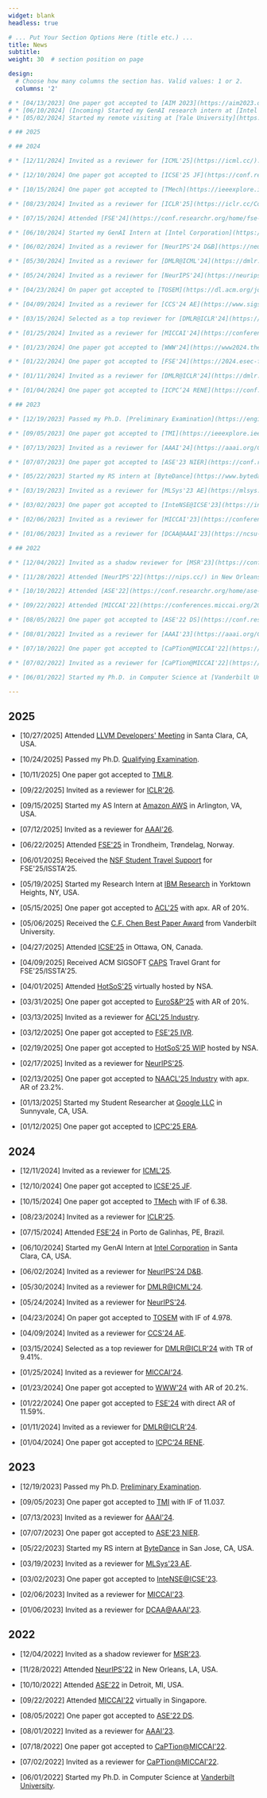 ```yaml
---
widget: blank
headless: true

# ... Put Your Section Options Here (title etc.) ...
title: News
subtitle:
weight: 30  # section position on page

design:
  # Choose how many columns the section has. Valid values: 1 or 2.
  columns: '2'

# * [04/13/2023] One paper got accepted to [AIM 2023](https://aim2023.org/) focused section.
# * [06/10/2024] (Incoming) Started my GenAI research intern at [Intel Corporation](https://www.intel.com/content/www/us/en/homepage.html) in Santa Clara, CA, USA.
# * [05/02/2024] Started my remote visiting at [Yale University](https://www.yale.edu/) in New Haven, CT, USA.

# ## 2025

# ## 2024

# * [12/11/2024] Invited as a reviewer for [ICML'25](https://icml.cc/).

# * [12/10/2024] One paper got accepted to [ICSE'25 JF](https://conf.researchr.org/track/icse-2025/icse-2025-journal-first-papers).

# * [10/15/2024] One paper got accepted to [TMech](https://ieeexplore.ieee.org/xpl/RecentIssue.jsp?punumber=3516) with IF of 6.38.

# * [08/23/2024] Invited as a reviewer for [ICLR'25](https://iclr.cc/Conferences/2025).

# * [07/15/2024] Attended [FSE'24](https://conf.researchr.org/home/fse-2024) in Porto de Galinhas, PE, Brazil.

# * [06/10/2024] Started my GenAI Intern at [Intel Corporation](https://www.intel.com/content/www/us/en/homepage.html) in Santa Clara, CA, USA.

# * [06/02/2024] Invited as a reviewer for [NeurIPS'24 D&B](https://neurips.cc/Conferences/2024/CallForDatasetsBenchmarks).

# * [05/30/2024] Invited as a reviewer for [DMLR@ICML'24](https://dmlr.ai/).

# * [05/24/2024] Invited as a reviewer for [NeurIPS'24](https://neurips.cc/Conferences/2024).

# * [04/23/2024] On paper got accepted to [TOSEM](https://dl.acm.org/journal/tosem) with IF of 4.978.

# * [04/09/2024] Invited as a reviewer for [CCS'24 AE](https://www.sigsac.org/ccs/CCS2024/call-for/call-for-artifacts.html).

# * [03/15/2024] Selected as a top reviewer for [DMLR@ICLR'24](https://dmlr.ai/reviewers/) with TR of 9.41%.

# * [01/25/2024] Invited as a reviewer for [MICCAI'24](https://conferences.miccai.org/2024/en/).

# * [01/23/2024] One paper got accepted to [WWW'24](https://www2024.thewebconf.org/) with AR of 20.2%.

# * [01/22/2024] One paper got accepted to [FSE'24](https://2024.esec-fse.org/track/fse-2024-research-papers) with direct AR of 11.59%.

# * [01/11/2024] Invited as a reviewer for [DMLR@ICLR'24](https://dmlr.ai/).

# * [01/04/2024] One paper got accepted to [ICPC‘24 RENE](https://conf.researchr.org/track/icpc-2024/icpc-2024-replications-and-negative-results--rene-).

# ## 2023

# * [12/19/2023] Passed my Ph.D. [Preliminary Examination](https://engineering.vanderbilt.edu/cs/Graduate/CSExamination.php).

# * [09/05/2023] One paper got accepted to [TMI](https://ieeexplore.ieee.org/xpl/RecentIssue.jsp?punumber=42) with IF of 11.037. 

# * [07/13/2023] Invited as a reviewer for [AAAI'24](https://aaai.org/Conferences/AAAI-24/).

# * [07/07/2023] One paper got accepted to [ASE'23 NIER](https://conf.researchr.org/track/ase-2023/ase-2023-nier-track?).

# * [05/22/2023] Started my RS intern at [ByteDance](https://www.bytedance.com/en/) in San Jose, CA, USA.

# * [03/19/2023] Invited as a reviewer for [MLSys'23 AE](https://mlsys.org/Conferences/2023/CallForAE).

# * [03/02/2023] One paper got accepted to [InteNSE@ICSE'23](https://intense23.github.io/).

# * [02/06/2023] Invited as a reviewer for [MICCAI'23](https://conferences.miccai.org/2023/en/).

# * [01/06/2023] Invited as a reviewer for [DCAA@AAAI'23](https://ncsu-dk-lab.github.io/workshops/dcaa@2023/).

# ## 2022

# * [12/04/2022] Invited as a shadow reviewer for [MSR'23](https://conf.researchr.org/track/msr-2023/msr-2023-technical-papers).

# * [11/28/2022] Attended [NeurIPS'22](https://nips.cc/) in New Orleans, LA, USA.

# * [10/10/2022] Attended [ASE'22](https://conf.researchr.org/home/ase-2022) in Detroit, MI, USA.

# * [09/22/2022] Attended [MICCAI'22](https://conferences.miccai.org/2022/en/) virtually in Singapore.

# * [08/05/2022] One paper got accepted to [ASE'22 DS](https://conf.researchr.org/track/ase-2022/ase-2022-doctoral-symposium?).

# * [08/01/2022] Invited as a reviewer for [AAAI'23](https://aaai.org/Conferences/AAAI-23/).

# * [07/18/2022] One paper got accepted to [CaPTion@MICCAI'22](https://caption-workshop.github.io/).

# * [07/02/2022] Invited as a reviewer for [CaPTion@MICCAI'22](https://conferences.miccai.org/2022/en/).

# * [06/01/2022] Started my Ph.D. in Computer Science at [Vanderbilt University](https://www.vanderbilt.edu/).

---
```


## 2025

* [10/27/2025] Attended [LLVM Developers' Meeting](https://llvm.swoogo.com/2025devmtg/home) in Santa Clara, CA, USA.

* [10/24/2025] Passed my Ph.D. [Qualifying Examination](https://engineering.vanderbilt.edu/departments/computer-science/graduate/admission-to-candidacy/#qualifying-examination).

* [10/11/2025] One paper got accepted to [TMLR](https://jmlr.org/tmlr/).

* [09/22/2025] Invited as a reviewer for [ICLR'26](https://iclr.cc/).

* [09/15/2025] Started my AS Intern at [Amazon AWS](https://www.amazon.science/latest-news/how-awss-automated-reasoning-group-helps-make-aws-and-other-amazon-products-more-secure) in Arlington, VA, USA.

* [07/12/2025] Invited as a reviewer for [AAAI'26](https://aaai.org/Conferences/AAAI-26/).

* [06/22/2025] Attended [FSE'25](https://conf.researchr.org/home/fse-2025) in Trondheim, Trøndelag, Norway.

* [06/01/2025] Received the [NSF Student Travel Support](https://conf.researchr.org/attending/issta-2025/nsf-student-travel-support) for FSE'25/ISSTA'25.

* [05/19/2025] Started my Research Intern at [IBM Research](https://research.ibm.com/labs/yorktown-heights) in Yorktown Heights, NY, USA.

* [05/15/2025] One paper got accepted to [ACL'25](https://2025.aclweb.org/) with apx. AR of 20%.

* [05/06/2025] Received the [C.F. Chen Best Paper Award](https://engineering.vanderbilt.edu/departments/computer-science/graduate/award-opportunities/#:~:text=The%20C.%20F.,and%20translational%20research%20in%20medicine.) from Vanderbilt University.

* [04/27/2025] Attended [ICSE'25](https://conf.researchr.org/home/icse-2025) in Ottawa, ON, Canada.

* [04/09/2025] Received ACM SIGSOFT [CAPS](https://www2.sigsoft.org/caps/capsmain/) Travel Grant for FSE'25/ISSTA'25.

* [04/01/2025] Attended [HotSoS'25](https://sos-vo.org/group/hotsos) virtually hosted by NSA.

* [03/31/2025] One paper got accepted to [EuroS&P'25](https://eurosp2025.ieee-security.org/cfp.html) with AR of 20%.

* [03/13/2025] Invited as a reviewer for [ACL'25 Industry](https://2025.aclweb.org/calls/industry_track/).

* [03/12/2025] One paper got accepted to [FSE'25 IVR](https://conf.researchr.org/track/fse-2025/fse-2025-ideas-visions-and-reflections).

* [02/19/2025] One paper got accepted to [HotSoS'25 WIP](https://sos-vo.org/group/hotsos/cfp) hosted by NSA.

* [02/17/2025] Invited as a reviewer for [NeurIPS'25](https://neurips.cc/).

* [02/13/2025] One paper got accepted to [NAACL'25 Industry](https://2025.naacl.org/calls/industry/) with apx. AR of 23.2%.

* [01/13/2025] Started my Student Researcher at [Google LLC](https://about.google/google-in-america/) in Sunnyvale, CA, USA.

* [01/12/2025] One paper got accepted to [ICPC'25 ERA](https://conf.researchr.org/track/icpc-2025/icpc-2025-early-research-achievements-era).

## 2024

* [12/11/2024] Invited as a reviewer for [ICML'25](https://icml.cc/).

* [12/10/2024] One paper got accepted to [ICSE'25 JF](https://conf.researchr.org/track/icse-2025/icse-2025-journal-first-papers).

* [10/15/2024] One paper got accepted to [TMech](https://ieeexplore.ieee.org/xpl/RecentIssue.jsp?punumber=3516) with IF of 6.38.

* [08/23/2024] Invited as a reviewer for [ICLR'25](https://iclr.cc/Conferences/2025).

* [07/15/2024] Attended [FSE'24](https://conf.researchr.org/home/fse-2024) in Porto de Galinhas, PE, Brazil.

* [06/10/2024] Started my GenAI Intern at [Intel Corporation](https://www.intel.com/content/www/us/en/homepage.html) in Santa Clara, CA, USA.

* [06/02/2024] Invited as a reviewer for [NeurIPS'24 D&B](https://neurips.cc/Conferences/2024/CallForDatasetsBenchmarks).

* [05/30/2024] Invited as a reviewer for [DMLR@ICML'24](https://dmlr.ai/).

* [05/24/2024] Invited as a reviewer for [NeurIPS'24](https://neurips.cc/Conferences/2024).

* [04/23/2024] On paper got accepted to [TOSEM](https://dl.acm.org/journal/tosem) with IF of 4.978.

* [04/09/2024] Invited as a reviewer for [CCS'24 AE](https://www.sigsac.org/ccs/CCS2024/call-for/call-for-artifacts.html).

* [03/15/2024] Selected as a top reviewer for [DMLR@ICLR'24](https://dmlr.ai/reviewers/) with TR of 9.41%.

* [01/25/2024] Invited as a reviewer for [MICCAI'24](https://conferences.miccai.org/2024/en/).

* [01/23/2024] One paper got accepted to [WWW'24](https://www2024.thewebconf.org/) with AR of 20.2%.

* [01/22/2024] One paper got accepted to [FSE'24](https://2024.esec-fse.org/track/fse-2024-research-papers) with direct AR of 11.59%.

* [01/11/2024] Invited as a reviewer for [DMLR@ICLR'24](https://dmlr.ai/).

* [01/04/2024] One paper got accepted to [ICPC‘24 RENE](https://conf.researchr.org/track/icpc-2024/icpc-2024-replications-and-negative-results--rene-).

## 2023

* [12/19/2023] Passed my Ph.D. [Preliminary Examination](https://engineering.vanderbilt.edu/cs/Graduate/CSExamination.php).

* [09/05/2023] One paper got accepted to [TMI](https://ieeexplore.ieee.org/xpl/RecentIssue.jsp?punumber=42) with IF of 11.037. 

* [07/13/2023] Invited as a reviewer for [AAAI'24](https://aaai.org/Conferences/AAAI-24/).

* [07/07/2023] One paper got accepted to [ASE'23 NIER](https://conf.researchr.org/track/ase-2023/ase-2023-nier-track?).

* [05/22/2023] Started my RS intern at [ByteDance](https://www.bytedance.com/en/) in San Jose, CA, USA.

* [03/19/2023] Invited as a reviewer for [MLSys'23 AE](https://mlsys.org/Conferences/2023/CallForAE).

* [03/02/2023] One paper got accepted to [InteNSE@ICSE'23](https://intense23.github.io/).

* [02/06/2023] Invited as a reviewer for [MICCAI'23](https://conferences.miccai.org/2023/en/).

* [01/06/2023] Invited as a reviewer for [DCAA@AAAI'23](https://ncsu-dk-lab.github.io/workshops/dcaa@2023/).

## 2022

* [12/04/2022] Invited as a shadow reviewer for [MSR'23](https://conf.researchr.org/track/msr-2023/msr-2023-technical-papers).

* [11/28/2022] Attended [NeurIPS'22](https://nips.cc/) in New Orleans, LA, USA.

* [10/10/2022] Attended [ASE'22](https://conf.researchr.org/home/ase-2022) in Detroit, MI, USA.

* [09/22/2022] Attended [MICCAI'22](https://conferences.miccai.org/2022/en/) virtually in Singapore.

* [08/05/2022] One paper got accepted to [ASE'22 DS](https://conf.researchr.org/track/ase-2022/ase-2022-doctoral-symposium?).

* [08/01/2022] Invited as a reviewer for [AAAI'23](https://aaai.org/Conferences/AAAI-23/).

* [07/18/2022] One paper got accepted to [CaPTion@MICCAI'22](https://caption-workshop.github.io/).

* [07/02/2022] Invited as a reviewer for [CaPTion@MICCAI'22](https://conferences.miccai.org/2022/en/).

* [06/01/2022] Started my Ph.D. in Computer Science at [Vanderbilt University](https://www.vanderbilt.edu/).
